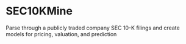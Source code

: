 # SEC10KMine
Parse through a publicly traded company SEC 10-K filings and create models for pricing, valuation, and prediction 
